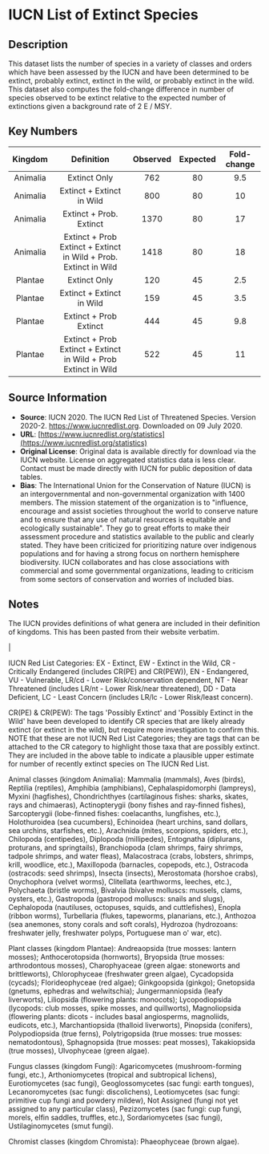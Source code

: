 
# IUCN List of Extinct Species

## Description 
This dataset lists the number of species in a variety of classes and orders which 
have been assessed by the IUCN and have been determined to be extinct, probably extinct,
extinct in the wild, or probably extinct in the wild. This dataset also computes 
the fold-change difference in number of species observed to be extinct relative to 
the expected number of extinctions given a background rate of 2 E / MSY.

## Key Numbers
| Kingdom | Definition | Observed | Expected | Fold-change | 
|:--:|:--:|:--:|:--:|:--:|
|Animalia | Extinct Only | 762 | 80 | 9.5 |
|Animalia | Extinct + Extinct in Wild | 800 | 80 | 10 |
|Animalia | Extinct + Prob. Extinct | 1370 | 80 |17 | 
|Animalia | Extinct + Prob Extinct + Extinct in Wild + Prob. Extinct in Wild | 1418 | 80 | 18|
|Plantae | Extinct Only | 120 | 45 | 2.5 |
|Plantae | Extinct + Extinct in Wild | 159 | 45 | 3.5 |
|Plantae | Extinct + Prob Extinct | 444 | 45 | 9.8 |
|Plantae | Extinct + Prob Extinct + Extinct in Wild + Prob Extinct in Wild | 522 | 45 | 11 

## Source Information
* **Source**: IUCN 2020. The IUCN Red List of Threatened Species. Version
   2020-2. https://www.iucnredlist.org. Downloaded on 09 July 2020.
* **URL**: [https://www.iucnredlist.org/statistics](https://www.iucnredlist.org/statistics)
* **Original License**: Original data is available directly for download via the IUCN website. License on
  aggregated statistics data is less clear. Contact must be made directly with IUCN for public 
  deposition of data tables.
* **Bias**: The International Union for the Conservation of Nature (IUCN) is an intergovernmental and
  non-governmental organization with 1400 members. The mission statement of the organization is 
  to "influence, encourage and assist societies throughout the world to conserve nature and to ensure that any use of natural resources is equitable and ecologically sustainable". They go to great 
  efforts to make their assessment procedure and statistics available to the public 
  and clearly stated. They have been criticized for prioritizing nature over
  indigenous populations and for having a strong focus on northern hemisphere biodiversity. 
  IUCN collaborates and has close associations with commercial and some governmental 
  organizations, leading to criticism from some sectors of conservation and 
  worries of included bias.


## Notes 

The IUCN provides definitions of what genera are included in their definition of 
kingdoms. This has been pasted from their website verbatim.


| 

IUCN Red List Categories: EX - Extinct, EW - Extinct in the Wild, CR - Critically Endangered (includes CR(PE) and CR(PEW)), EN - Endangered, VU - Vulnerable, LR/cd - Lower Risk/conservation dependent, NT - Near Threatened (includes LR/nt - Lower Risk/near threatened), DD - Data Deficient, LC - Least Concern (includes LR/lc - Lower Risk/least concern).

CR(PE) & CR(PEW): The tags 'Possibly Extinct' and 'Possibly Extinct in the Wild' have been developed to identify CR species that are likely already extinct (or extinct in the wild), but require more investigation to confirm this. NOTE that these are not IUCN Red List Categories; they are tags that can be attached to the CR category to highlight those taxa that are possibly extinct. They are included in the above table to indicate a plausible upper estimate for number of recently extinct species on The IUCN Red List.

Animal classes (kingdom Animalia): Mammalia (mammals), Aves (birds), Reptilia (reptiles), Amphibia (amphibians), Cephalaspidomorphi (lampreys), Myxini (hagfishes), Chondrichthyes (cartilaginous fishes: sharks, skates, rays and chimaeras), Actinopterygii (bony fishes and ray-finned fishes), Sarcopterygii (lobe-finned fishes: coelacanths, lungfishes, etc.), Holothuroidea (sea cucumbers), Echinoidea (heart urchins, sand dollars, sea urchins, starfishes, etc.), Arachnida (mites, scorpions, spiders, etc.), Chilopoda (centipedes), Diplopoda (millipedes), Entognatha (diplurans, proturans, and springtails), Branchiopoda (clam shrimps, fairy shrimps, tadpole shrimps, and water fleas), Malacostraca (crabs, lobsters, shrimps, krill, woodlice, etc.), Maxillopoda (barnacles, copepods, etc.), Ostracoda (ostracods: seed shrimps), Insecta (insects), Merostomata (horshoe crabs), Onychophora (velvet worms), Clitellata (earthworms, leeches, etc.), Polychaeta (bristle worms), Bivalvia (bivalve molluscs: mussels, clams, oysters, etc.), Gastropoda (gastropod molluscs: snails and slugs), Cephalopoda (nautiluses, octopuses, squids, and cuttlefishes), Enopla (ribbon worms), Turbellaria (flukes, tapeworms, planarians, etc.), Anthozoa (sea anemones, stony corals and soft corals), Hydrozoa (hydrozoans: freshwater jelly, freshwater polyps, Portuguese man o' war, etc).

Plant classes (kingdom Plantae): Andreaopsida (true mosses: lantern mosses); Anthocerotopsida (hornworts), Bryopsida (true mosses: arthrodontous mosses), Charophyaceae (green algae: stoneworts and brittleworts), Chlorophyceae (freshwater green algae), Cycadopsida (cycads); Florideophyceae (red algae); Ginkgoopsida (ginkgo); Gnetopsida (gnetums, ephedras and welwitschia); Jungermanniopsida (leafy liverworts), Liliopsida (flowering plants: monocots); Lycopodiopsida (lycopods: club mosses, spike mosses, and quillworts), Magnoliopsida (flowering plants: dicots - includes basal angiosperms, magnoliids, eudicots, etc.), Marchantiopsida (thalloid liverworts), Pinopsida (conifers), Polypodiopsida (true ferns), Polytrigopsida (true mosses: true mosses: nematodontous), Sphagnopsida (true mosses: peat mosses), Takakiopsida (true mosses), Ulvophyceae (green algae).

Fungus classes (kingdom Fungi): Agaricomycetes (mushroom-forming fungi, etc.), Arthoniomycetes (tropical and subtropical lichens), Eurotiomycetes (sac fungi), Geoglossomycetes (sac fungi: earth tongues), Lecanoromycetes (sac fungi: discolichens), Leotiomycetes (sac fungi: primitive cup fungi and powdery mildew), Not Assigned (fungi not yet assigned to any particular class), Pezizomycetes (sac fungi: cup fungi, morels, elfin saddles, truffles, etc.), Sordariomycetes (sac fungi), Ustilaginomycetes (smut fungi).

Chromist classes (kingdom Chromista): Phaeophyceae (brown algae).



